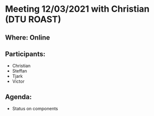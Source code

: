 # Meeting 12/03/2021 with Christian (DTU ROAST)
## Where: Online
## Participants:
- Christian
- Steffan 
- Tjark
- Victor

## Agenda: 
- Status on components 
